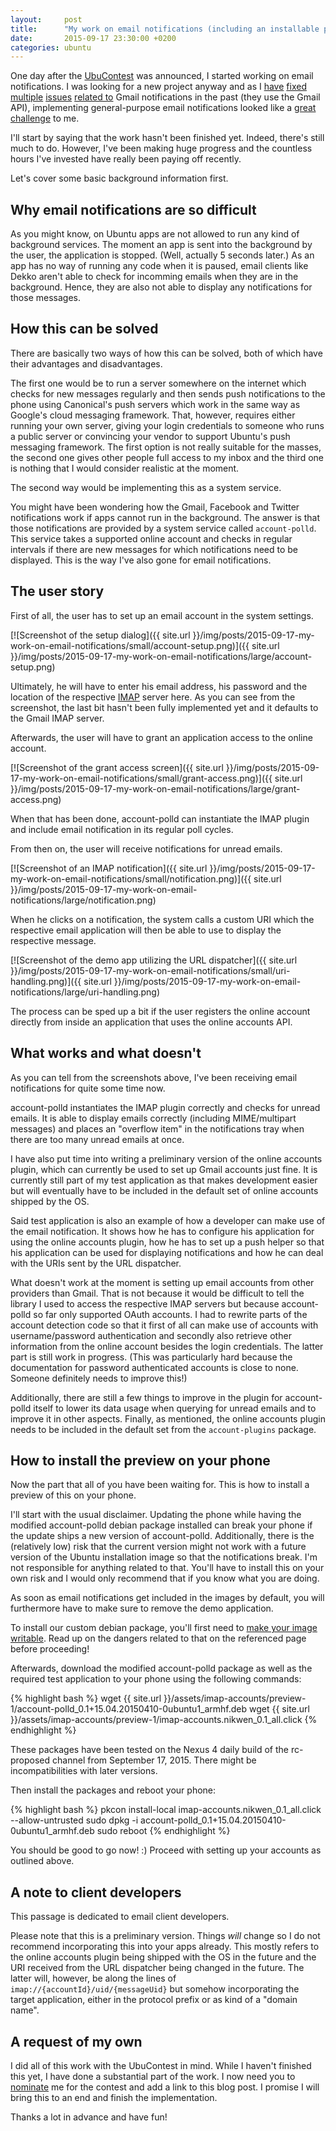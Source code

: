 ```yaml
---
layout:     post
title:      "My work on email notifications (including an installable preview)"
date:       2015-09-17 23:30:00 +0200
categories: ubuntu
---
```


One day after the [UbuContest](http://ubucon.de/2015/contest) was announced, I started working on email notifications. I was looking for a new project anyway and as I [have](https://code.launchpad.net/~nikwen/account-polld/donechan-fix/+merge/238898) [fixed](https://code.launchpad.net/~nikwen/account-polld/authenticate-again-fix/+merge/238900) [multiple](https://code.launchpad.net/~nikwen/account-polld/directly-poll-with-new-account-data-fix/+merge/238901) [issues](https://code.launchpad.net/~nikwen/indicator-messages/clear-all-unescape-fix/+merge/258261) [related to](https://code.launchpad.net/~nikwen/ubuntu-push/gmail-missed-messages-cleanup-fix-new/+merge/264919) Gmail notifications in the past (they use the Gmail API), implementing general-purpose email notifications looked like a [great challenge](https://bugs.launchpad.net/dekko/+bug/1421923) to me.

I'll start by saying that the work hasn't been finished yet. Indeed, there's still much to do. However, I've been making huge progress and the countless hours I've invested have really been paying off recently.

Let's cover some basic background information first.

## Why email notifications are so difficult ##

As you might know, on Ubuntu apps are not allowed to run any kind of background services. The moment an app is sent into the background by the user, the application is stopped. (Well, actually 5 seconds later.) As an app has no way of running any code when it is paused, email clients like Dekko aren't able to check for incomming emails when they are in the background. Hence, they are also not able to display any notifications for those messages.

## How this can be solved ##

There are basically two ways of how this can be solved, both of which have their advantages and disadvantages.

The first one would be to run a server somewhere on the internet which checks for new messages regularly and then sends push notifications to the phone using Canonical's push servers which work in the same way as Google's cloud messaging framework. That, however, requires either running your own server, giving your login credentials to someone who runs a public server or convincing your vendor to support Ubuntu's push messaging framework. The first option is not really suitable for the masses, the second one gives other people full access to my inbox and the third one is nothing that I would consider realistic at the moment.

The second way would be implementing this as a system service.

You might have been wondering how the Gmail, Facebook and Twitter notifications work if apps cannot run in the background. The answer is that those notifications are provided by a system service called `account-polld`. This service takes a supported online account and checks in regular intervals if there are new messages for which notifications need to be displayed. This is the way I've also gone for email notifications.

## The user story ##

First of all, the user has to set up an email account in the system settings.

[![Screenshot of the setup dialog]({{ site.url }}/img/posts/2015-09-17-my-work-on-email-notifications/small/account-setup.png)]({{ site.url }}/img/posts/2015-09-17-my-work-on-email-notifications/large/account-setup.png)

Ultimately, he will have to enter his email address, his password and the location of the respective [IMAP](https://en.wikipedia.org/wiki/Internet_Message_Access_Protocol) server here. As you can see from the screenshot, the last bit hasn't been fully implemented yet and it defaults to the Gmail IMAP server.

Afterwards, the user will have to grant an application access to the online account.

[![Screenshot of the grant access screen]({{ site.url }}/img/posts/2015-09-17-my-work-on-email-notifications/small/grant-access.png)]({{ site.url }}/img/posts/2015-09-17-my-work-on-email-notifications/large/grant-access.png)

When that has been done, account-polld can instantiate the IMAP plugin and include email notification in its regular poll cycles.

From then on, the user will receive notifications for unread emails.

[![Screenshot of an IMAP notification]({{ site.url }}/img/posts/2015-09-17-my-work-on-email-notifications/small/notification.png)]({{ site.url }}/img/posts/2015-09-17-my-work-on-email-notifications/large/notification.png)

When he clicks on a notification, the system calls a custom URI which the respective email application will then be able to use to display the respective message.

[![Screenshot of the demo app utilizing the URL dispatcher]({{ site.url }}/img/posts/2015-09-17-my-work-on-email-notifications/small/uri-handling.png)]({{ site.url }}/img/posts/2015-09-17-my-work-on-email-notifications/large/uri-handling.png)

The process can be sped up a bit if the user registers the online account directly from inside an application that uses the online accounts API.

## What works and what doesn't ##

As you can tell from the screenshots above, I've been receiving email notifications for quite some time now.

account-polld instantiates the IMAP plugin correctly and checks for unread emails. It is able to display emails correctly (including MIME/multipart messages) and places an "overflow item" in the notifications tray when there are too many unread emails at once.

I have also put time into writing a preliminary version of the online accounts plugin, which can currently be used to set up Gmail accounts just fine. It is currently still part of my test application as that makes development easier but will eventually have to be included in the default set of online accounts shipped by the OS.

Said test application is also an example of how a developer can make use of the email notification. It shows how he has to configure his application for using the online accounts plugin, how he has to set up a push helper so that his application can be used for displaying notifications and how he can deal with the URIs sent by the URL dispatcher.

What doesn't work at the moment is setting up email accounts from other providers than Gmail. That is not because it would be difficult to tell the library I used to access the respective IMAP servers but because account-polld so far only supported OAuth accounts. I had to rewrite parts of the account detection code so that it first of all can make use of accounts with username/password authentication and secondly also retrieve other information from the online account besides the login credentials. The latter part is still work in progress. (This was particularly hard because the documentation for password authenticated accounts is close to none. Someone definitely needs to improve this!)

Additionally, there are still a few things to improve in the plugin for account-polld itself to lower its data usage when querying for unread emails and to improve it in other aspects. Finally, as mentioned, the online accounts plugin needs to be included in the default set from the `account-plugins` package.

## How to install the preview on your phone ##

Now the part that all of you have been waiting for. This is how to install a preview of this on your phone.

I'll start with the usual disclaimer. Updating the phone while having the modified account-polld debian package installed can break your phone if the update ships a new version of account-polld. Additionally, there is the (relatively low) risk that the current version might not work with a future version of the Ubuntu installation image so that the notifications break. I'm not responsible for anything related to that. You'll have to install this on your own risk and I would only recommend that if you know what you are doing.

As soon as email notifications get included in the images by default, you will furthermore have to make sure to remove the demo application.

To install our custom debian package, you'll first need to [make your image writable](http://developer.ubuntu.com/en/start/ubuntu-for-devices/installing-ubuntu-for-devices/#install-options). Read up on the dangers related to that on the referenced page before proceeding!

Afterwards, download the modified account-polld package as well as the required test application to your phone using the following commands:

{% highlight bash %}
wget {{ site.url }}/assets/imap-accounts/preview-1/account-polld_0.1+15.04.20150410-0ubuntu1_armhf.deb
wget {{ site.url }}/assets/imap-accounts/preview-1/imap-accounts.nikwen_0.1_all.click
{% endhighlight %}

These packages have been tested on the Nexus 4 daily build of the rc-proposed channel from September 17, 2015. There might be incompatibilities with later versions.

Then install the packages and reboot your phone:

{% highlight bash %}
pkcon install-local imap-accounts.nikwen_0.1_all.click --allow-untrusted
sudo dpkg -i account-polld_0.1+15.04.20150410-0ubuntu1_armhf.deb
sudo reboot
{% endhighlight %}

You should be good to go now! :) Proceed with setting up your accounts as outlined above.

## A note to client developers ##

This passage is dedicated to email client developers.

Please note that this is a preliminary version. Things *will* change so I do not recommend incorporating this into your apps already. This mostly refers to the online accounts plugin being shipped with the OS in the future and the URI received from the URL dispatcher being changed in the future. The latter will, however, be along the lines of `imap://{accountId}/uid/{messageUid}` but somehow incorporating the target application, either in the protocol prefix or as kind of a "domain name".

## A request of my own ##

I did all of this work with the UbuContest in mind. While I haven't finished this yet, I have done a substantial part of the work. I now need you to [nominate](http://ubucon.de/2015/contest/nominate-individual) me for the contest and add a link to this blog post. I promise I will bring this to an end and finish the implementation.

Thanks a lot in advance and have fun!
